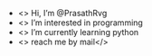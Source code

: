 - <> Hi, I’m @PrasathRvg
- <> I’m interested in programming
- <> I’m currently learning python
- <> reach me by mail</>

<!---
PrasathRvg/PrasathRvg is a ✨ special ✨ repository because its `README.md` (this file) appears on your GitHub profile.
You can click the Preview link to take a look at your changes.
--->
